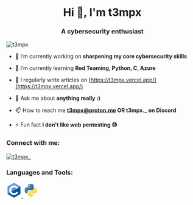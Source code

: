 <h1 align="center">Hi 👋, I'm t3mpx</h1>
<h3 align="center">A cybersecurity enthusiast</h3>

<p align="left"> <img src="https://komarev.com/ghpvc/?username=t3mpx&label=Profile%20views&color=0e75b6&style=flat" alt="t3mpx" /> </p>

- 🔭 I’m currently working on **sharpening my core cybersecurity skills**

- 🌱 I’m currently learning **Red Teaming, Python, C, Azure**

- 📝 I regularly write articles on [https://t3mpx.vercel.app/](https://t3mpx.vercel.app/)

- 💬 Ask me about **anything really :)**

- 📫 How to reach me **t3mpx@proton.me OR t3mpx._ on Discord**

- ⚡ Fun fact **I don't like web pentesting 😓**

<h3 align="left">Connect with me:</h3>
<p align="left">
<a href="https://twitter.com/t3mpx_" target="blank"><img align="center" src="https://raw.githubusercontent.com/rahuldkjain/github-profile-readme-generator/master/src/images/icons/Social/twitter.svg" alt="t3mpx_" height="30" width="40" /></a>
</p>

<h3 align="left">Languages and Tools:</h3>
<p align="left"> <a href="https://www.cprogramming.com/" target="_blank" rel="noreferrer"> <img src="https://raw.githubusercontent.com/devicons/devicon/master/icons/c/c-original.svg" alt="c" width="40" height="40"/> </a> <a href="https://www.python.org" target="_blank" rel="noreferrer"> <img src="https://raw.githubusercontent.com/devicons/devicon/master/icons/python/python-original.svg" alt="python" width="40" height="40"/> </a> </p>
